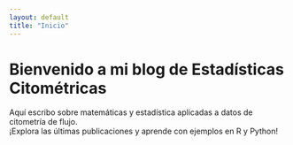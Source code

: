 ```yaml
---
layout: default
title: "Inicio"
---
```


# Bienvenido a mi blog de Estadísticas Citométricas

Aquí escribo sobre matemáticas y estadística aplicadas a datos de citometría de flujo.  
¡Explora las últimas publicaciones y aprende con ejemplos en R y Python!
